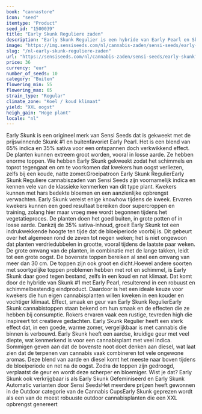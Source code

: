 ```yaml
---
book: "cannastore"
icon: "seed"
itemtype: "Product"
seed_id: "1500039"
title: "Early Skunk Reguliere zaden"
description: "Early Skunk Regulier is een hybride van Early Pearl en Skunk #1. Deze soort van 35% sativa / 65% indica is geschikt voor buiten en geeft een XXL opbrengst."
image: "https://img.sensiseeds.com/nl/cannabis-zaden/sensi-seeds/early-skunk-image.png"
slug: "/nl-early-skunk-reguliere-zaden"
url: "https://sensiseeds.com/nl/cannabis-zaden/sensi-seeds/early-skunk?a_aid=cannastore"
price: 36
currency: "eur"
number_of_seeds: 10
category: "Buiten"
flowering_min: 55
flowering_max: 65
strain_type: "Regular"
climate_zone: "Koel / koud klimaat"
yield: "XXL oogst"
heigh_gain: "Hoge plant"
locale: "nl"
---
```

Early Skunk is een origineel merk van Sensi Seeds dat is gekweekt met de prijswinnende Skunk #1 en buitenfavoriet Early Pearl. Het is een blend van 65% indica en 35% sativa voor een ontspannen doch verkwikkend effect. De planten kunnen extreem groot worden, vooral in losse aarde. Ze hebben enorme toppen. We hebben Early Skunk gekweekt zodat het schimmels en toprot tegengaat en om te voorkomen dat kwekers hun oogst verliezen, zelfs bij een koude, natte zomer.Groeipatroon Early Skunk RegulierEarly Skunk Reguliere cannabiszaden van Sensi Seeds zijn voornamelijk indica en kennen vele van de klassieke kenmerken van dit type plant. Kwekers kunnen met hars bedekte bloemen en een aanzienlijke opbrengst verwachten. Early Skunk vereist enige knowhow tijdens de kweek. Ervaren kwekers kunnen een goed resultaat bereiken door supercroppen en training, zolang hier maar vroeg mee wordt begonnen tijdens het vegetatieproces. De planten doen het goed buiten, in grote potten of in losse aarde. Dankzij de 35% sativa-inhoud, groeit Early Skunk tot een indrukwekkende hoogte ten tijde dat de bloeiperiode voorbij is. Dit gebeurt over het algemeen rond de zeven tot negen weken; het is niet ongewoon dat planten verdriedubbelen in grootte, vooral tijdens de laatste paar weken. De grote omvang van de planten, in combinatie met de lange takken, leidt tot een grote oogst. De bovenste toppen bereiken al snel een omvang van meer dan 30 cm. De toppen zijn ook groot en dicht.Hoewel andere soorten met soortgelijke toppen problemen hebben met rot en schimmel, is Early Skunk daar goed tegen bestand, zelfs in een koud en nat klimaat. Dat komt door de hybride van Skunk #1 met Early Pearl, resulterend in een robuust en schimmelbestendig eindproduct. Daardoor is het een ideale keuze voor kwekers die hun eigen cannabisplanten willen kweken in een kouder en vochtiger klimaat. Effect, smaak en geur van Early Skunk RegulierEarly Skunk cannabistoppen staan bekend om hun smaak en de effecten die ze hebben bij consumptie. Rokers ervaren vaak een rustige, tevreden high die inspireert tot creatieve gedachten. Early Skunk Regulier heeft een sterk effect dat, in een goede, warme zomer, vergelijkbaar is met cannabis die binnen is verbouwd. Early Skunk heeft een aardse, kruidige geur met veel diepte, wat kenmerkend is voor een cannabisplant met veel indica. Sommigen geven aan dat de bovenste noot doet denken aan diesel, wat laat zien dat de terpenen van cannabis vaak combineren tot vele ongewone aromas. Deze blend van aarde en diesel komt het meeste naar boven tijdens de bloeiperiode en net na de oogst. Zodra de toppen zijn gedroogd, verplaatst de geur en wordt deze scherper en bloemiger. Wist je dat? Early Skunk ook verkrijgbaar is als Early Skunk Gefeminiseerd en Early Skunk Automatic varianten door Sensi SeedsHet meerdere prijzen heeft gewonnen in de Outdoor categorie van de Cannabis CupsEarly Skunk geprezen wordt als een van de meest robuuste outdoor cannabisplanten die een XXL opbrengst genereert
